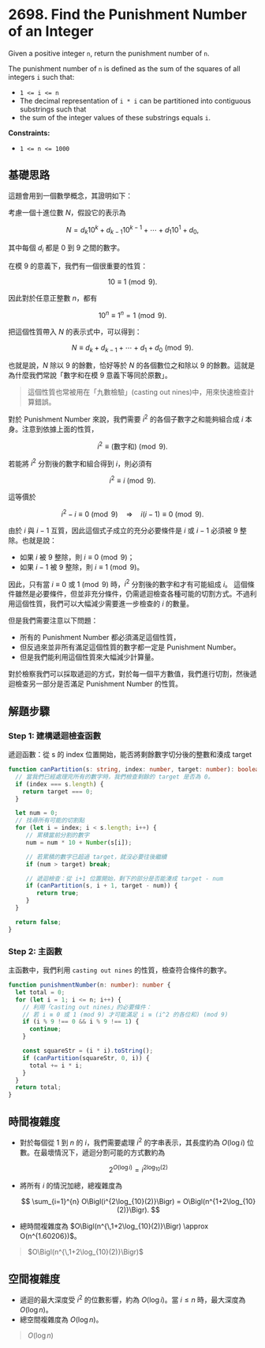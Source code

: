 # 2698. Find the Punishment Number of an Integer

Given a positive integer `n`, return the punishment number of `n`.

The punishment number of `n` is defined as the sum of the squares of all integers `i` such that:

- `1 <= i <= n`
- The decimal representation of `i * i` can be partitioned into contiguous substrings such that 
- the sum of the integer values of these substrings equals `i`.

**Constraints:**

- `1 <= n <= 1000`

## 基礎思路

這題會用到一個數學概念，其證明如下：

考慮一個十進位數 $N$，假設它的表示為

$$
N = d_k 10^k + d_{k-1} 10^{k-1} + \cdots + d_1 10^1 + d_0,
$$

其中每個 $d_i$ 都是 0 到 9 之間的數字。

在模 9 的意義下，我們有一個很重要的性質：

$$
10 \equiv 1 \pmod{9}.
$$

因此對於任意正整數 $n$，都有

$$
10^n \equiv 1^n = 1 \pmod{9}.
$$

把這個性質帶入 $N$ 的表示式中，可以得到：

$$
N \equiv d_k + d_{k-1} + \cdots + d_1 + d_0 \pmod{9}.
$$

也就是說，$N$ 除以 9 的餘數，恰好等於 $N$ 的各個數位之和除以 9 的餘數。這就是為什麼我們常說「數字和在模 9 意義下等同於原數」。

> 這個性質也常被用在「九數檢驗」(casting out nines)中，用來快速檢查計算錯誤。

對於 Punishment Number 來說，我們需要 $i^2$ 的各個子數字之和能夠組合成 $i$ 本身。注意到依據上面的性質，

$$
i^2 \equiv \text{(數字和)} \pmod{9}.
$$

若能將 $i^2$ 分割後的數字和組合得到 $i$，則必須有

$$
i^2 \equiv i \pmod{9}.
$$

這等價於

$$
i^2 - i \equiv 0 \pmod{9} \quad \Longrightarrow \quad i(i-1) \equiv 0 \pmod{9}.
$$

由於 $i$ 與 $i-1$ 互質，因此這個式子成立的充分必要條件是 $i$ 或 $i-1$ 必須被 9 整除。也就是說：
- 如果 $i$ 被 9 整除，則 $i \equiv 0 \pmod{9}$；
- 如果 $i-1$ 被 9 整除，則 $i \equiv 1 \pmod{9}$。

因此，只有當 $i \equiv 0$ 或 $1 \pmod{9}$ 時，$i^2$ 分割後的數字和才有可能組成 $i$。
這個條件雖然是必要條件，但並非充分條件，仍需遞迴檢查各種可能的切割方式。不過利用這個性質，我們可以大幅減少需要進一步檢查的 $i$ 的數量。

但是我們需要注意以下問題：
- 所有的 Punishment Number 都必須滿足這個性質，
- 但反過來並非所有滿足這個性質的數字都一定是 Punishment Number。
- 但是我們能利用這個性質來大幅減少計算量。

對於檢察我們可以採取遞迴的方式，對於每一個平方數值，我們進行切割，然後遞迴檢查另一部分是否滿足 Punishment Number 的性質。


## 解題步驟

### Step 1: 建構遞迴檢查函數

遞迴函數：從 s 的 index 位置開始，能否將剩餘數字切分後的整數和湊成 target

```typescript
function canPartition(s: string, index: number, target: number): boolean {
  // 當我們已經處理完所有的數字時，我們檢查剩餘的 target 是否為 0。
  if (index === s.length) {
    return target === 0;
  }

  let num = 0;
  // 找尋所有可能的切割點
  for (let i = index; i < s.length; i++) {
     // 累積當前分割的數字
     num = num * 10 + Number(s[i]);

     // 若累積的數字已超過 target，就沒必要往後繼續
     if (num > target) break;

     // 遞迴檢查：從 i+1 位置開始，剩下的部分是否能湊成 target - num
     if (canPartition(s, i + 1, target - num)) {
        return true;
     }
  }

  return false;
}
```

### Step 2: 主函數

主函數中，我們利用 `casting out nines` 的性質，檢查符合條件的數字。

```typescript
function punishmentNumber(n: number): number {
  let total = 0;
  for (let i = 1; i <= n; i++) {
    // 利用「casting out nines」的必要條件：
    // 若 i ≡ 0 或 1 (mod 9) 才可能滿足 i ≡ (i^2 的各位和) (mod 9)
    if (i % 9 !== 0 && i % 9 !== 1) {
      continue;
    }

    const squareStr = (i * i).toString();
    if (canPartition(squareStr, 0, i)) {
      total += i * i;
    }
  }
  return total;
}
```


## 時間複雜度

- 對於每個從 $1$ 到 $n$ 的 $i$，我們需要處理 $i^2$ 的字串表示，其長度約為 $O(\log i)$ 位數。在最壞情況下，遞迴分割可能的方式數約為  

    $$
    2^{O(\log i)} = i^{2\log_{10}(2)}
    $$

- 將所有 $i$ 的情況加總，總複雜度為  

    $$
    \sum_{i=1}^{n} O\Bigl(i^{2\log_{10}(2)}\Bigr) = O\Bigl(n^{1+2\log_{10}(2)}\Bigr).
    $$

- 總時間複雜度為 $O\Bigl(n^{\,1+2\log_{10}(2)}\Bigr) \approx O(n^{1.60206})$。

> $O\Bigl(n^{\,1+2\log_{10}(2)}\Bigr)$

## 空間複雜度

- 遞迴的最大深度受 $i^2$ 的位數影響，約為 $O(\log i)$。當 $i \le n$ 時，最大深度為 $O(\log n)$。
- 總空間複雜度為 $O(\log n)$。

> $O(\log n)$
